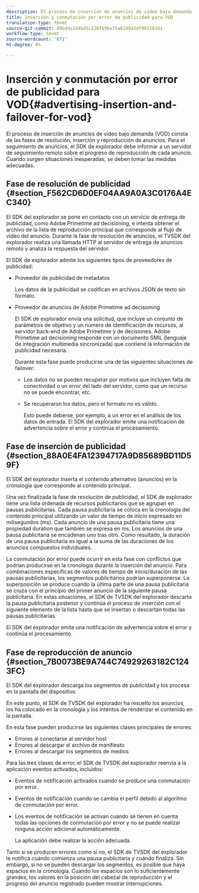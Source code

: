 ```yaml
---
description: El proceso de inserción de anuncios de vídeo bajo demanda (VOD) consta de las fases de resolución, inserción y reproducción de anuncios. Para el seguimiento de anuncios, el SDK de explorador debe informar a un servidor de seguimiento remoto sobre el progreso de reproducción de cada anuncio. Cuando surgen situaciones inesperadas, se deben tomar las medidas adecuadas.
title: inserción y conmutación por error de publicidad para VOD
translation-type: tm+mt
source-git-commit: 89bdda1d4bd5c126f19ba75a819942df901183d1
workflow-type: tm+mt
source-wordcount: '671'
ht-degree: 0%

---
```



# Inserción y conmutación por error de publicidad para VOD{#advertising-insertion-and-failover-for-vod}

El proceso de inserción de anuncios de vídeo bajo demanda (VOD) consta de las fases de resolución, inserción y reproducción de anuncios. Para el seguimiento de anuncios, el SDK de explorador debe informar a un servidor de seguimiento remoto sobre el progreso de reproducción de cada anuncio. Cuando surgen situaciones inesperadas, se deben tomar las medidas adecuadas.

## Fase de resolución de publicidad {#section_F562CD6D0EF04AA9A0A3C0176A4EC340}

El SDK del explorador se pone en contacto con un servicio de entrega de publicidad, como Adobe Primetime ad decisioning, e intenta obtener el archivo de la lista de reproducción principal que corresponde al flujo de vídeo del anuncio. Durante la fase de resolución de anuncios, el TVSDK del explorador realiza una llamada HTTP al servidor de entrega de anuncios remoto y analiza la respuesta del servidor.

El SDK de explorador admite los siguientes tipos de proveedores de publicidad:

* Proveedor de publicidad de metadatos

   Los datos de la publicidad se codifican en archivos JSON de texto sin formato.
* Proveedor de anuncios de Adobe Primetime ad decisioning

   El SDK de explorador envía una solicitud, que incluye un conjunto de parámetros de objetivo y un número de identificación de recursos, al servidor back-end de Adobe Primetime y de decisiones. Adobe Primetime ad decisioning responde con un documento SMIL (lenguaje de integración multimedia sincronizada) que contiene la información de publicidad necesaria.

   Durante esta fase puede producirse una de las siguientes situaciones de failover:

   * Los datos no se pueden recuperar por motivos que incluyen falta de conectividad o un error del lado del servidor, como que un recurso no se puede encontrar, etc.
   * Se recuperaron los datos, pero el formato no es válido.

      Esto puede deberse, por ejemplo, a un error en el análisis de los datos de entrada.
   El SDK del explorador emite una notificación de advertencia sobre el error y continúa el procesamiento.

## Fase de inserción de publicidad {#section_88A0E4FA12394717A9D85689BD11D59F}

El SDK del explorador inserta el contenido alternativo (anuncios) en la cronología que corresponde al contenido principal.

Una vez finalizada la fase de resolución de publicidad, el SDK de explorador tiene una lista ordenada de recursos publicitarios que se agrupan en pausas publicitarias. Cada pausa publicitaria se coloca en la cronología del contenido principal utilizando un valor de tiempo de inicio expresado en milisegundos (ms). Cada anuncio de una pausa publicitaria tiene una propiedad duration que también se expresa en ms. Los anuncios de una pausa publicitaria se encadenan uno tras otro. Como resultado, la duración de una pausa publicitaria es igual a la suma de las duraciones de los anuncios compuestos individuales.

La conmutación por error puede ocurrir en esta fase con conflictos que podrían producirse en la cronología durante la inserción del anuncio. Para combinaciones específicas de valores de tiempo de inicio/duración de las pausas publicitarias, los segmentos publicitarios podrían superponerse. La superposición se produce cuando la última parte de una pausa publicitaria se cruza con el principio del primer anuncio de la siguiente pausa publicitaria. En estas situaciones, el SDK de TVSDK del explorador descarta la pausa publicitaria posterior y continúa el proceso de inserción con el siguiente elemento de la lista hasta que se insertan o descartan todas las pausas publicitarias.

El SDK del explorador emite una notificación de advertencia sobre el error y continúa el procesamiento.

## Fase de reproducción de anuncio {#section_7B0073BE9A744C74929263182C1243FC}

El SDK del explorador descarga los segmentos de publicidad y los procesa en la pantalla del dispositivo.

En este punto, el SDK de TVSDK del explorador ha resuelto los anuncios, los ha colocado en la cronología y los intentos de renderizar el contenido en la pantalla.

En esta fase pueden producirse las siguientes clases principales de errores:

* Errores al conectarse al servidor host
* Errores al descargar el archivo de manifiesto
* Errores al descargar los segmentos de medios

Para las tres clases de error, el SDK de TVSDK del explorador reenvía a la aplicación eventos activados, incluidos:

* Eventos de notificación activados cuando se produce una conmutación por error.
* Eventos de notificación cuando se cambia el perfil debido al algoritmo de conmutación por error.
* Los eventos de notificación se activan cuando se tienen en cuenta todas las opciones de conmutación por error y no se puede realizar ninguna acción adicional automáticamente.

   La aplicación debe realizar la acción adecuada.

Tanto si se producen errores como si no, el SDK de TVSDK del explorador le notifica cuándo comienza una pausa publicitaria y cuándo finaliza. Sin embargo, si no se pueden descargar los segmentos, es posible que haya espacios en la cronología. Cuando los espacios son lo suficientemente grandes, los valores en la posición del cabezal de reproducción y el progreso del anuncio registrado pueden mostrar interrupciones.
